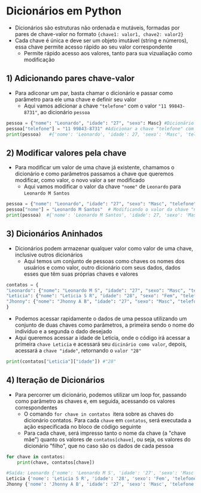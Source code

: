 # Dicionários em Python

- Dicionários são estruturas não ordenada e mutáveis, formadas por pares de chave-valor no formato `{chave1: valor1, chave2: valor2}`
- Cada chave é única e deve ser um objeto imutável (string e números), essa chave permite acesso rápido ao seu valor correspondente
  - Permite rápido acesso aos valores, tanto para sua vizualiação como modificação
## 1) Adicionando pares chave-valor
- Para adiconar um par, basta chamar o dicionário e passar como parâmetro para ele uma chave e definir seu valor
  - Aqui vamos adicionar a chave `"telefone"` com o valor `"11 99843-8731"`, ao dicionário `pessoa`
```python
pessoa = {"nome": "Leonardo", "idade": "27", "sexo": Masc} #Dicionário Definido
pessoa["telefone"] = "11 99843-8731" #Adicionar a chave "telefone" com o valor "11 99843-8731"
print(pessoa)   #{'nome': 'Leonardo', 'idade': 27, 'sexo': 'Masc', 'telefone': '11 99843-8731'}
```
## 2) Modificar valores pela chave
- Para modificar um valor de uma chave já existente, chamamos o dicionário e como parâmetros passamos a chave que queremos modificar, como valor, o novo valor a ser modificado
  - Aqui vamos modificar o valor da chave `"nome"` de `Leonardo` para `Leonardo M Santos`
```python
pessoa = {"nome": "Leonardo", "idade": "27", "sexo": "Masc", "telefone": "11 99843-8731"} 
pessoa["nome"] = "Leonardo M Santos"  # Modificando o valor da chave "nome"
print(pessoa)  #{'nome': 'Leonardo M Santos', 'idade': 27, 'sexo': 'Masc', 'telefone': '11 99843-8731'}
```
## 3) Dicionários Aninhados
- Dicionários podem armazenar qualquer valor como valor de uma chave, inclusive outros dicionários
  - Aqui temos um conjunto de pessoas como chaves os nomes dos usuários e como valor, outro dicionário com seus dados, dados esses que têm suas próprias chaves e valores
```python
contatos = {
"Leonardo": {"nome": "Leonardo M S", "idade": "27", "sexo": "Masc", "telefone": "11 99843-8731"},
"Leticia": {"nome": "Leticia S R", "idade": "28", "sexo": "Fem", "telefone": "11 9911-8136"},
"Jhonny": {"nome": "Jhonny A B", "idade": "27", "sexo": "Masc", "telefone": "11 99761-9833"}
}
```
- Podemos acessar rapidamente o dados de uma pessoa utilizando um conjunto de duas chaves como parâmetros, a primeira sendo o nome do indivíduo e a segunda o dado desejado
 - Aqui queremos acessar a idade de Leticia, onde o código irá acessar a primeira `chave Leticia` e acessará seu `dicinário como valor`, depois, acessará a `chave "idade"`, retornando o `valor "28"`
```python
print(contatos["Leticia"]["idade"]) #"28"
```
## 4) Iteração de Dicionários
- Para percorrer um dicionário, podemos utilizar um loop for, passando como parâmetro as chaves e, em seguida, acessando os valores correspondentes
  - O comando `for chave in contatos `itera sobre as chaves do dicionário contatos. Para cada `chave` em `contatos`, será executada a ação especificada no bloco de código seguinte
   - Para cada chave, será impresso tanto o nome da chave (a "chave mãe") quanto os valores de `contatos[chave]`, ou seja, os valores do dicionário "filho", que no caso são os dados de cada pessoa
```python
for chave in contatos:
    print(chave, contatos[chave])

#Saída: Leonardo {'nome': 'Leonardo M S', 'idade': '27', 'sexo': 'Masc', 'telefone': '11 99843-8731'}
Leticia {'nome': 'Leticia S R', 'idade': '28', 'sexo': 'Fem', 'telefone': '11 9911-8136'}
Jhonny {'nome': 'Jhonny A B', 'idade': '27', 'sexo': 'Masc', 'telefone': '11 99761-9833'}

```
